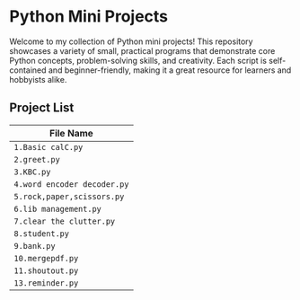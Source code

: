 # Python Mini Projects

Welcome to my collection of Python mini projects! This repository showcases a variety of small, practical programs that demonstrate core Python concepts, problem-solving skills, and creativity. Each script is self-contained and beginner-friendly, making it a great resource for learners and hobbyists alike.

##  Project List

| File Name                                            |
|--------------------------------------------------------------------------------|
| `1.Basic calC.py`           
| `2.greet.py`                               
| `3.KBC.py`                   
| `4.word encoder decoder.py`  
| `5.rock,paper,scissors.py`   
| `6.lib management.py`      
| `7.clear the clutter.py`
| `8.student.py`                                 
| `9.bank.py`                 
| `10.mergepdf.py`             
| `11.shoutout.py`            
| `13.reminder.py`             
